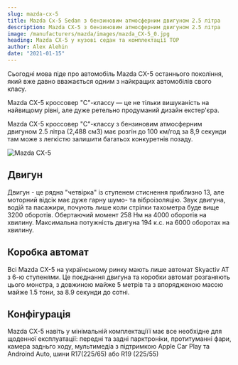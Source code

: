 ```yaml
---
slug: mazda-cx-5
title: Mazda Cx-5 Sedan з бензиновим атмосферним двигуном 2.5 літра
description: Mazda CX-5 з бензиновим атмосферним двигуном 2.5 літра
image: /manufacturers/mazda/images/mazda_CX-5_0.jpg
heading: Mazda CX-5 у кузові седан та комплектації TOP
author: Alex Alehin
date: "2021-01-15"
---
```

Сьогодні мова піде про автомобіль Mazda CX-5 останнього покоління, який вже давно вважається одним з найкращих автомобілів свого класу.<!-- sep -->

Mazda CX-5 кроссовер "С"-классу — це не тільки вишуканість на найвищому рівні, але дуже ретельно продуманий дизайн екстер'єра.

Mazda CX-5 кроссовер "С"-классу з бензиновим атмосферним двигуном 2.5 літра (2,488 см3) має розгін до 100 км/год за 8,9 секунди там може з легкістю залишити багатьох конкуретнів позаду. 

![Mazda CX-5](/manufacturers/mazda/images/mazda_CX-5_1.jpg)

## Двигун

Двигун - це рядна "четвірка" із ступенем стиснення приблизно 13, але моторний відсік має дуже гарну шумо- та віброізоляцію. Звук двигуна, водій та пасажири, почують лише коли стрілки тахометра буде вище 3200 оборотів. Обертаючий момент 258 Нм на 4000 оборотів на хвилину. Максимальна потужність двигуна 194 к.с. на 6000 оборотах на хвилину.

## Коробка автомат

Всі Mazda CX-5 на українському ринку мають лише автомат Skyactiv AT з 6-ю ступенями. Це поєднання двигуна та коробки автомат розганяють цього монстра, з довжиною майже 5 метрів та з впорядженою масою майже 1.5 тони, за 8.9 секунди до сотні.

## Конфігурація

Mazda CX-5 навіть у мінімальній комплектаціїї має все необхідне для щоденної експлуатації: передні та задні парктроніки, протитуманні фари, камера задньго ходу, мультимедіа з підтримкою Apple Car Play та Androind Auto, шини R17(225/65) або R19 (225/55)